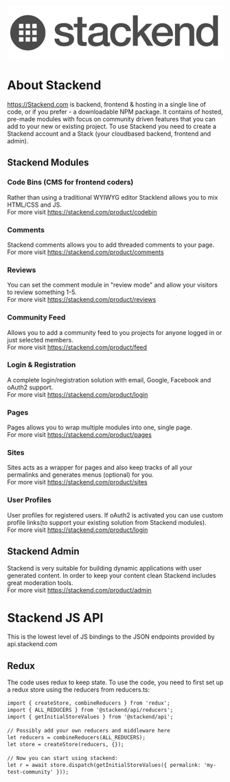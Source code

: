 ![Stackend Logo](https://github.com/josh-sthlm/stackend-js-api/blob/master/stackend_logo_dark.png)

# About Stackend
https://Stackend.com is backend, frontend & hosting in a single line of code, or if you prefer - a downloadable NPM package.
It contains of hosted, pre-made modules with focus on community driven features that you can add to your new or existing project.
To use Stackend you need to create a Stackend account and a Stack (your cloudbased backend, frontend and admin). 

## Stackend Modules

### Code Bins (CMS for frontend coders)
Rather than using a traditional WYIWYG editor Stacklend allows you to mix HTML/CSS and JS.<br>
For more visit https://stackend.com/product/codebin

### Comments
Stackend comments allows you to add threaded comments to your page.<br>
For more visit https://stackend.com/product/comments

### Reviews
You can set the comment module in "review mode" and allow your visitors to review something 1-5.<br>
For more visit https://stackend.com/product/reviews

### Community Feed
Allows you to add a community feed to you projects for anyone logged in or just selected members.<br>
For more visit https://stackend.com/product/feed

### Login & Registration
A complete login/registration solution with email, Google, Facebook and oAuth2 support.<br>
For more visit https://stackend.com/product/login

### Pages
Pages allows you to wrap multiple modules into one, single page.<br>
For more visit https://stackend.com/product/pages

### Sites
Sites acts as a wrapper for pages and also keep tracks of all your permalinks and generates menus (optional) for you.<br>
For more visit https://stackend.com/product/sites

### User Profiles
User profiles for registered users. If oAuth2 is activated you can use custom profile links(to support your existing solution from Stackend modules).<br>
For more visit https://stackend.com/product/login

## Stackend Admin
Stackend is very suitable for building dynamic applications with user generated content. In order to keep your content clean Stackend includes great moderation tools.<br>
For more visit https://stackend.com/product/admin


# Stackend JS API

This is the lowest level of JS bindings to the JSON endpoints provided by api.stackend.com

## Redux

The code uses redux to keep state. To use the code, you need to first set up a redux store using the reducers from reducers.ts:

```
import { createStore, combineReducers } from 'redux';
import { ALL_REDUCERS } from '@stackend/api/reducers';
import { getInitialStoreValues } from '@stackend/api';
    
// Possibly add your own reducers and middleware here
let reducers = combineReducers(ALL_REDUCERS);    
let store = createStore(reducers, {});
    
// Now you can start using stackend:
let r = await store.dispatch(getInitialStoreValues({ permalink: 'my-test-community' }));              
```
